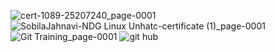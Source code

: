 ![cert-1089-25207240_page-0001](https://user-images.githubusercontent.com/101474171/160811595-535fd067-f478-4b90-82a7-e913f4349a00.jpg)
![SobilaJahnavi-NDG Linux Unhatc-certificate (1)_page-0001](https://user-images.githubusercontent.com/101474171/160811658-6c40ae3c-2895-494f-9d5f-0585e3124dae.jpg)
![Git Training_page-0001](https://user-images.githubusercontent.com/101474171/160811825-7e952230-a250-4bf8-a121-30b972270f74.jpg)
![git hub](https://user-images.githubusercontent.com/101474171/160811887-ebccdaba-7548-40c6-90fa-9a4eeb687357.png)
